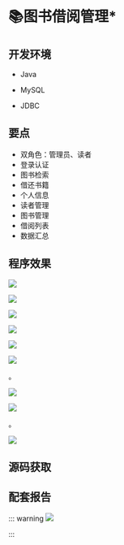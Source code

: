 # 📚图书借阅管理*

<MyGlobalComponent />


## 开发环境

- Java

- MySQL

- JDBC


## 要点
- 双角色：管理员、读者
- 登录认证
- 图书检索
- 借还书籍
- 个人信息
- 读者管理
- 图书管理
- 借阅列表
- 数据汇总


## 程序效果

![](http://cdn.qiniu.liyansheng.top/img/df79e8358955e6e7e65bcc17728d1e52.jpeg)



![](http://cdn.qiniu.liyansheng.top/img/eb10ac052648fc44e1259c69ad9520d2.jpeg)



![](http://cdn.qiniu.liyansheng.top/img/67b19112ed7a3d7e7704fa4e6e5f4bd5.jpeg)



![](http://cdn.qiniu.liyansheng.top/img/7b0fa8e1c076d8a8b51495b2c28c1a90.jpeg)


![](http://cdn.qiniu.liyansheng.top/img/f402f2d2d1c78f2aeee97f5bd3be5415.jpeg)



![](http://cdn.qiniu.liyansheng.top/img/2308bde760e9896d4470f90c10c5d5ac.jpeg)

。

![](http://cdn.qiniu.liyansheng.top/img/8c4ba3fd3af2c2f39f05f109d6a64810.jpeg)



![](http://cdn.qiniu.liyansheng.top/img/9076b9a735a12df89f55226523495467.jpeg)

。

![](http://cdn.qiniu.liyansheng.top/img/fd188a7a13c16dd9fe86dc91ee2cb1d1.jpeg)

## 源码获取
<gzh />

<ClientOnly>

 <KeywordTip keyword="图书借阅" />

</ClientOnly>


## 配套报告

::: warning
![](http://cdn.qiniu.liyansheng.top/img/报告预览.png)
<!-- ![](http://cdn.qiniu.liyansheng.top/img/Snipaste_2024-06-15_00-16-33.png) -->
:::

<PaymentButton :productId="141" :buttonText="'点我获取-报告'"/>